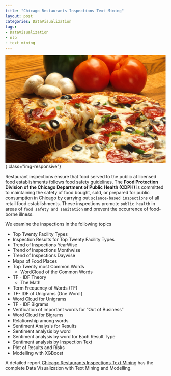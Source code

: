 ```yaml
---
title: "Chicago Restaurants Inspections Text Mining"
layout: post
categories: DataVisualization
tags:
- DataVisualization
- nlp
- text mining
---
```


![Chicago Restaurants Inspections Text Mining](/images/ChicagoInspections/ChicagoInspections.jpeg){:class="img-responsive"}

Restaurant inspections ensure that food served to the public at licensed food establishments follows food safety guidelines. The **Food Protection Division of the Chicago Department of Public Health (CDPH)** is committed to maintaining the safety of food bought, sold, or prepared for public consumption in Chicago by carrying out `science-based inspections` of all retail food establishments. These inspections promote `public health` in areas of `food safety and sanitation` and prevent the occurrence of food-borne illness.

We examine the inspections in the following topics

* Top Twenty Facility Types                                
* Inspection Results for Top Twenty Facility Types                     
* Trend of Inspections YearWise                         
* Trend of Inspections Monthwise                       
* Trend of Inspections Daywise                        
* Maps of Food Places                          
* Top Twenty most Common Words                
  - WordCloud of the Common Words                   
* TF - IDF Theory                          
  - The Math                        
* Term Frequency of Words (TF)                       
* TF- IDF of Unigrams (One Word )                 
* Word Cloud for Unigrams                       
* TF - IDF Bigrams                             
* Verification of important words for “Out of Business”                    
* Word Cloud for Bigrams                            
* Relationship among words                            
* Sentiment Analysis for Results                       
* Sentiment analysis by word                      
* Sentiment analysis by word for Each Result Type                         
* Sentiment analysis by Inspection Text                        
* Plot of Results and Risks                          
* Modelling with XGBoost                               


A detailed report [Chicago Restaurants Inspections Text Mining](https://www.kaggle.com/ambarish/chicagofoodinspections-textminingleafletsxgboost) has the complete Data Visualization with Text Mining and Modelling.                 

